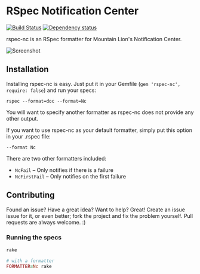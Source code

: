 RSpec Notification Center
=========================

[![Build Status](https://img.shields.io/travis/twe4ked/rspec-nc.svg?style=flat-square)](https://travis-ci.org/twe4ked/rspec-nc)
[![Dependency status](https://img.shields.io/gemnasium/twe4ked/rspec-nc.svg?style=flat-square)](https://gemnasium.com/twe4ked/rspec-nc)

rspec-nc is an RSpec formatter for Mountain Lion's Notification Center.

![Screenshot](http://twe4ked.github.io/rspec-nc/rspec-nc.jpg)

Installation
------------

Installing rspec-nc is easy.
Just put it in your Gemfile (`gem 'rspec-nc', require: false`) and run your specs:

```
rspec --format=doc --format=Nc
```

You will want to specify another formatter as rspec-nc does not provide any
other output.

If you want to use rspec-nc as your default formatter, simply put this option
in your .rspec file:

```
--format Nc
```

There are two other formatters included:

- `NcFail` – Only notifies if there is a failure
- `NcFirstFail` – Only notifies on the first failure

Contributing
------------

Found an issue? Have a great idea? Want to help? Great! Create an issue issue
for it, or even better; fork the project and fix the problem yourself. Pull
requests are always welcome. :)

### Running the specs

``` ruby
rake

# with a formatter
FORMATTER=Nc rake
```
